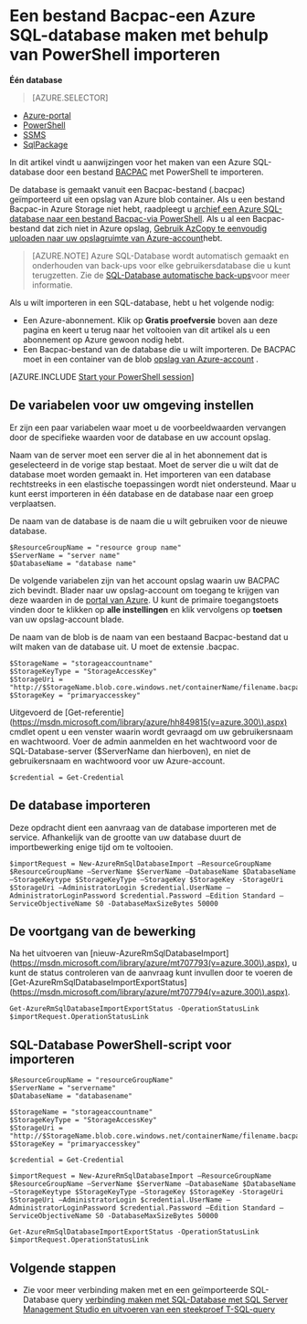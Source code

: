 <properties
    pageTitle="Een Bacpac-bestand importeren om te maken van een Azure SQL-database met behulp van PowerShell | Microsoft Azure"
    description="Een bestand Bacpac-een Azure SQL-database maken met behulp van PowerShell importeren"
    services="sql-database"
    documentationCenter=""
    authors="stevestein"
    manager="jhubbard"
    editor=""/>

<tags
    ms.service="sql-database"
    ms.devlang="NA"
    ms.topic="article"
    ms.tgt_pltfrm="powershell"
    ms.workload="data-management"
    ms.date="08/31/2016"
    ms.author="sstein"/>

# <a name="import-a-bacpac-file-to-create-an-azure-sql-database-by-using-powershell"></a>Een bestand Bacpac-een Azure SQL-database maken met behulp van PowerShell importeren

**Één database**

> [AZURE.SELECTOR]
- [Azure-portal](sql-database-import.md)
- [PowerShell](sql-database-import-powershell.md)
- [SSMS](sql-database-cloud-migrate-compatible-import-bacpac-ssms.md)
- [SqlPackage](sql-database-cloud-migrate-compatible-import-bacpac-sqlpackage.md)

In dit artikel vindt u aanwijzingen voor het maken van een Azure SQL-database door een bestand [BACPAC](https://msdn.microsoft.com/library/ee210546.aspx#Anchor_4) met PowerShell te importeren.

De database is gemaakt vanuit een Bacpac-bestand (.bacpac) geïmporteerd uit een opslag van Azure blob container. Als u een bestand Bacpac-in Azure Storage niet hebt, raadpleegt u [archief een Azure SQL-database naar een bestand Bacpac-via PowerShell](sql-database-export-powershell.md). Als u al een Bacpac-bestand dat zich niet in Azure opslag, [Gebruik AzCopy te eenvoudig uploaden naar uw opslagruimte van Azure-account](../storage/storage-use-azcopy.md#blob-upload)hebt.

> [AZURE.NOTE] Azure SQL-Database wordt automatisch gemaakt en onderhouden van back-ups voor elke gebruikersdatabase die u kunt terugzetten. Zie de [SQL-Database automatische back-ups](sql-database-automated-backups.md)voor meer informatie.


Als u wilt importeren in een SQL-database, hebt u het volgende nodig:

- Een Azure-abonnement. Klik op **Gratis proefversie** boven aan deze pagina en keert u terug naar het voltooien van dit artikel als u een abonnement op Azure gewoon nodig hebt.
- Een Bacpac-bestand van de database die u wilt importeren. De BACPAC moet in een container van de blob [opslag van Azure-account](../storage/storage-create-storage-account.md) .



[AZURE.INCLUDE [Start your PowerShell session](../../includes/sql-database-powershell.md)]



## <a name="set-up-the-variables-for-your-environment"></a>De variabelen voor uw omgeving instellen

Er zijn een paar variabelen waar moet u de voorbeeldwaarden vervangen door de specifieke waarden voor de database en uw account opslag.

Naam van de server moet een server die al in het abonnement dat is geselecteerd in de vorige stap bestaat. Moet de server die u wilt dat de database moet worden gemaakt in. Het importeren van een database rechtstreeks in een elastische toepassingen wordt niet ondersteund. Maar u kunt eerst importeren in één database en de database naar een groep verplaatsen.

De naam van de database is de naam die u wilt gebruiken voor de nieuwe database.

    $ResourceGroupName = "resource group name"
    $ServerName = "server name"
    $DatabaseName = "database name"


De volgende variabelen zijn van het account opslag waarin uw BACPAC zich bevindt. Blader naar uw opslag-account om toegang te krijgen van deze waarden in de [portal van Azure](https://portal.azure.com). U kunt de primaire toegangstoets vinden door te klikken op **alle instellingen** en klik vervolgens op **toetsen** van uw opslag-account blade.

De naam van de blob is de naam van een bestaand Bacpac-bestand dat u wilt maken van de database uit. U moet de extensie .bacpac.

    $StorageName = "storageaccountname"
    $StorageKeyType = "StorageAccessKey"
    $StorageUri = "http://$StorageName.blob.core.windows.net/containerName/filename.bacpac"
    $StorageKey = "primaryaccesskey"


Uitgevoerd de [Get-referentie] (https://msdn.microsoft.com/library/azure/hh849815(v=azure.300\).aspx) cmdlet opent u een venster waarin wordt gevraagd om uw gebruikersnaam en wachtwoord. Voer de admin aanmelden en het wachtwoord voor de SQL-Database-server ($ServerName dan hierboven), en niet de gebruikersnaam en wachtwoord voor uw Azure-account.

    $credential = Get-Credential


## <a name="import-the-database"></a>De database importeren

Deze opdracht dient een aanvraag van de database importeren met de service. Afhankelijk van de grootte van uw database duurt de importbewerking enige tijd om te voltooien.

    $importRequest = New-AzureRmSqlDatabaseImport –ResourceGroupName $ResourceGroupName –ServerName $ServerName –DatabaseName $DatabaseName –StorageKeytype $StorageKeyType –StorageKey $StorageKey -StorageUri $StorageUri –AdministratorLogin $credential.UserName –AdministratorLoginPassword $credential.Password –Edition Standard –ServiceObjectiveName S0 -DatabaseMaxSizeBytes 50000


## <a name="monitor-the-progress-of-the-operation"></a>De voortgang van de bewerking

Na het uitvoeren van [nieuw-AzureRmSqlDatabaseImport] (https://msdn.microsoft.com/library/azure/mt707793(v=azure.300\).aspx), u kunt de status controleren van de aanvraag kunt invullen door te voeren de [Get-AzureRmSqlDatabaseImportExportStatus] (https://msdn.microsoft.com/library/azure/mt707794(v=azure.300\).aspx).

    Get-AzureRmSqlDatabaseImportExportStatus -OperationStatusLink $importRequest.OperationStatusLink



## <a name="sql-database-powershell-import-script"></a>SQL-Database PowerShell-script voor importeren


    $ResourceGroupName = "resourceGroupName"
    $ServerName = "servername"
    $DatabaseName = "databasename"

    $StorageName = "storageaccountname"
    $StorageKeyType = "StorageAccessKey"
    $StorageUri = "http://$StorageName.blob.core.windows.net/containerName/filename.bacpac"
    $StorageKey = "primaryaccesskey"

    $credential = Get-Credential

    $importRequest = New-AzureRmSqlDatabaseImport –ResourceGroupName $ResourceGroupName –ServerName $ServerName –DatabaseName $DatabaseName –StorageKeytype $StorageKeyType –StorageKey $StorageKey -StorageUri $StorageUri –AdministratorLogin $credential.UserName –AdministratorLoginPassword $credential.Password –Edition Standard –ServiceObjectiveName S0 -DatabaseMaxSizeBytes 50000

    Get-AzureRmSqlDatabaseImportExportStatus -OperationStatusLink $importRequest.OperationStatusLink



## <a name="next-steps"></a>Volgende stappen

- Zie voor meer verbinding maken met en een geïmporteerde SQL-Database query [verbinding maken met SQL-Database met SQL Server Management Studio en uitvoeren van een steekproef T-SQL-query](sql-database-connect-query-ssms.md)
